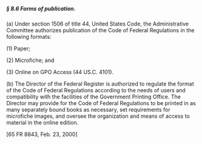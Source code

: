 ##### § 8.6 Forms of publication. #####

(a) Under section 1506 of title 44, United States Code, the Administrative Committee authorizes publication of the Code of Federal Regulations in the following formats:

(1) Paper;

(2) Microfiche; and

(3) Online on GPO Access (44 US.C. 4101).

(b) The Director of the Federal Register is authorized to regulate the format of the Code of Federal Regulations according to the needs of users and compatibility with the facilities of the Government Printing Office. The Director may provide for the Code of Federal Regulations to be printed in as many separately bound books as necessary, set requirements for microfiche images, and oversee the organization and means of access to material in the online edition.

[65 FR 8843, Feb. 23, 2000]